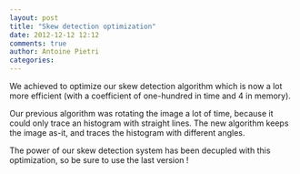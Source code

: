 ```yaml
---
layout: post
title: "Skew detection optimization"
date: 2012-12-12 12:12
comments: true
author: Antoine Pietri
categories: 
---
```


We achieved to optimize our skew detection algorithm which is now a lot more
efficient (with a coefficient of one-hundred in time and 4 in memory).

Our previous algorithm was rotating the image a lot of time, because it could
only trace an histogram with straight lines. The new algorithm keeps the image
as-it, and traces the histogram with different angles.

The power of our skew detection system has been decupled with this
optimization, so be sure to use the last version !
